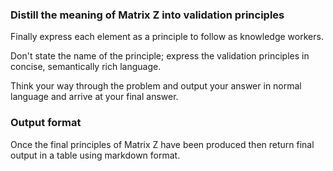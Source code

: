 ### Distill the meaning of Matrix Z into validation principles

Finally express each element as a principle to follow as knowledge workers.  

Don't state the name of the principle; express the validation principles in concise, semantically rich language.

Think your way through the problem and output your answer in normal language and arrive at your final answer.

### Output format
Once the final principles of Matrix Z have been produced then return final output in a table using markdown format.